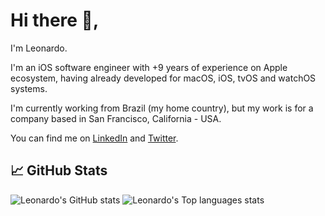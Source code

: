 # Hi there 👋,

I'm Leonardo.

I'm an iOS software engineer with +9 years of experience on Apple ecosystem, having already developed for macOS, iOS, tvOS and watchOS systems.

I'm currently working from Brazil (my home country), but my work is for a company based in San Francisco, California - USA.

You can find me on [LinkedIn](https://www.linkedin.com/in/leonardo-kaminski-ferreira) and [Twitter](https://twitter.com/stonbr).

## &#x1f4c8; GitHub Stats

![Leonardo's GitHub stats](https://github-readme-stats.vercel.app/api?username=leonardo-ferreira07&count_private=true&show_icons=true&theme=dark)
![Leonardo's Top languages stats](https://github-readme-stats.vercel.app/api/top-langs/?username=leonardo-ferreira07&theme=dark&layout=compact)
